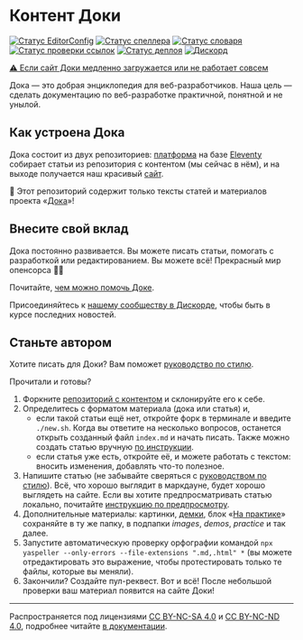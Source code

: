 # Контент Доки

[![Статус EditorConfig](https://github.com/doka-guide/content/workflows/EditorConfig/badge.svg)](https://github.com/doka-guide/content/actions?query=workflow%3AEditorConfig)
[![Статус спеллера](https://github.com/doka-guide/content/workflows/YaSpeller%20All/badge.svg)](https://github.com/doka-guide/content/actions?query=workflow%3AYaSpeller%20All)
[![Статус словаря](https://github.com/doka-guide/content/workflows/Sort%20Dictionary/badge.svg)](https://github.com/doka-guide/content/actions?query=workflow%3ASort%20Dictionary)
[![Статус проверки ссылок](https://github.com/doka-guide/content/actions/workflows/link-checker-all.yml/badge.svg)](https://github.com/doka-guide/content/actions/workflows/link-checker-all.yml)
[![Статус деплоя](https://github.com/doka-guide/content/workflows/Product%20Deploy/badge.svg)](https://github.com/doka-guide/content/actions?query=workflow%3AProduct%20Deploy)
[![Дискорд](https://img.shields.io/discord/1006904139969724436)](https://discord.gg/Ncpvbun2mr)

[⚠️ Если сайт Доки медленно загружается или не работает совсем](docs/load-fix.md)

Дока — это добрая энциклопедия для веб-разработчиков. Наша цель — сделать документацию по веб-разработке практичной, понятной и не унылой.

## Как устроена Дока

Дока состоит из двух репозиториев: [платформа](https://github.com/doka-guide/platform) на базе [Eleventy](https://www.11ty.dev) собирает статьи из репозитория с контентом (мы сейчас в нём), и на выходе получается наш красивый [сайт](https://doka.guide/).

📘 Этот репозиторий содержит только тексты статей и материалов проекта «[Дока](https://doka.guide/)»!

## Внесите свой вклад

Дока постоянно развивается. Вы можете писать статьи, помогать с разработкой или редактированием. Вы можете всё! Прекрасный мир опенсорса 🧚‍♀️

Почитайте, [чем можно помочь Доке](docs/contributing.md).

Присоединяйтесь к [нашему сообществу в Дискорде](https://discord.gg/Ncpvbun2mr), чтобы быть в курсе последних новостей.

## Станьте автором

Хотите писать для Доки? Вам поможет [руководство по стилю](docs/styleguide.md).

Прочитали и готовы?

1. Форкните [репозиторий с контентом](https://github.com/doka-guide/content) и склонируйте его к себе.
1. Определитесь с форматом материала (дока или статья) и,
    - если такой статьи ещё нет, откройте форк в терминале и введите `./new.sh`. Когда вы ответите на несколько вопросов, останется открыть созданный файл `index.md` и начать писать. Также можно создать статью вручную [по инструкции](docs/contributing.md).
    - если статья уже есть, откройте её, и можете работать с текстом: вносить изменения, добавлять что-то полезное.
1. Напишите статью (не забывайте сверяться с [руководством по стилю](docs/styleguide.md)). Всё, что хорошо выглядит в маркдауне, будет хорошо выглядеть на сайте. Если вы хотите предпросматривать статью локально, почитайте [инструкцию по предпросмотру](docs/preview.md).
1. Дополнительные материалы: картинки, [демки](docs/demos/index.md), блок «[На практике](docs/practice.md)» сохраняйте в ту же папку, в подпапки _images_, _demos_, _practice_ и так далее.
1. Запустите автоматическую проверку орфографии командой `npx yaspeller --only-errors --file-extensions ".md,.html" *` (вы можете отредактировать это выражение, чтобы протестировать только те файлы, которые вы меняли).
1. Закончили? Создайте пул-реквест. Вот и всё! После небольшой проверки ваш материал появится на сайте Доки!

---

Распространяется под лицензиями [CC BY-NC-SA 4.0](LICENSE-SA.md) и [CC BY-NC-ND 4.0](LICENSE-ND.md), подробнее читайте [в документации](docs/license.md).
